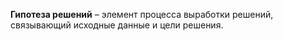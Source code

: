 **Гипотеза решений** – элемент процесса выработки решений, связывающий исходные данные и цели решения.